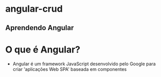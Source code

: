 # angular-crud
Aprendendo Angular
--------------
# O que é Angular?
* Angular é um framework JavaScript desenvolvido pelo Google para criar 'aplicações Web SPA' baseada em componentes
